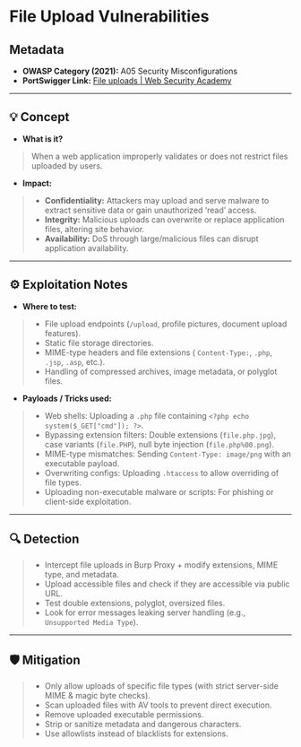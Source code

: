 # File Upload Vulnerabilities  

## Metadata  
- **OWASP Category (2021):** A05 Security Misconfigurations  
- **PortSwigger Link:** [File uploads | Web Security Academy ](https://portswigger.net/web-security/file-upload) 

---

## 💡 Concept  
- **What is it?**  
> When a web application improperly validates or does not restrict files uploaded by users.  

- **Impact:**  
> - **Confidentiality:** Attackers may upload and serve malware to extract sensitive data or gain unauthorized ‘read’ access.  
> - **Integrity:** Malicious uploads can overwrite or replace application files, altering site behavior.  
> - **Availability:** DoS through large/malicious files can disrupt application availability.  

---

## ⚙️ Exploitation Notes  
- **Where to test:**  
> - File upload endpoints (`/upload`, profile pictures, document upload features).  
> - Static file storage directories.  
> - MIME-type headers and file extensions ( `Content-Type:`, `.php`, `.jsp`, `.asp`, etc.).  
> - Handling of compressed archives, image metadata, or polyglot files.  

- **Payloads / Tricks used:**  
> - Web shells: Uploading a `.php` file containing `<?php echo system($_GET["cmd"]); ?>`.  
> - Bypassing extension filters: Double extensions (`file.php.jpg`), case variants (`file.PHP`), null byte injection (`file.php%00.png`).  
> - MIME-type mismatches: Sending `Content-Type: image/png` with an executable payload.  
> - Overwriting configs: Uploading `.htaccess` to allow overriding of file types.  
> - Uploading non-executable malware or scripts: For phishing or client-side exploitation.  

---

## 🔍 Detection  
> - Intercept file uploads in Burp Proxy + modify extensions, MIME type, and metadata.  
> - Upload accessible files and check if they are accessible via public URL.  
> - Test double extensions, polyglot, oversized files.  
> - Look for error messages leaking server handling (e.g., `Unsupported Media Type`).  

---

## 🛡️ Mitigation  
> - Only allow uploads of specific file types (with strict server-side MIME & magic byte checks).  
> - Scan uploaded files with AV tools to prevent direct execution.  
> - Remove uploaded executable permissions.  
> - Strip or sanitize metadata and dangerous characters.  
> - Use allowlists instead of blacklists for extensions.  

